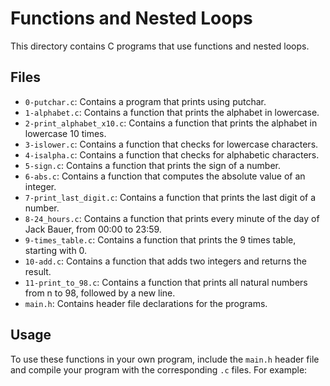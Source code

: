 # Functions and Nested Loops

This directory contains C programs that use functions and nested loops.

## Files

- `0-putchar.c`: Contains a program that prints using putchar.
- `1-alphabet.c`: Contains a function that prints the alphabet in lowercase.
- `2-print_alphabet_x10.c`: Contains a function that prints the alphabet in lowercase 10 times.
- `3-islower.c`: Contains a function that checks for lowercase characters.
- `4-isalpha.c`: Contains a function that checks for alphabetic characters.
- `5-sign.c`: Contains a function that prints the sign of a number.
- `6-abs.c`: Contains a function that computes the absolute value of an integer.
- `7-print_last_digit.c`: Contains a function that prints the last digit of a number.
- `8-24_hours.c`: Contains a function that prints every minute of the day of Jack Bauer, from 00:00 to 23:59.
- `9-times_table.c`: Contains a function that prints the 9 times table, starting with 0.
- `10-add.c`: Contains a function that adds two integers and returns the result.
- `11-print_to_98.c`: Contains a function that prints all natural numbers from n to 98, followed by a new line.
- `main.h`: Contains header file declarations for the programs.

## Usage

To use these functions in your own program, include the `main.h` header file and compile your program with the corresponding `.c` files. For example:
